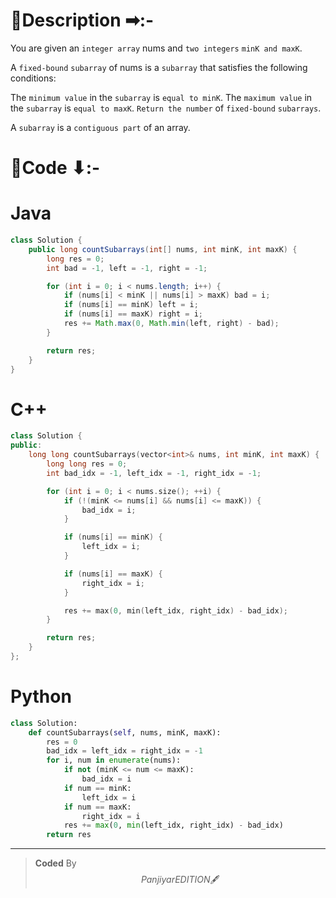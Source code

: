 # 📍Description ➡:-
<!-- Describe your first thoughts on how to solve this problem. -->
You are given an `integer array` nums and `two integers` `minK and maxK`.

A `fixed-bound` `subarray` of nums is a `subarray` that satisfies the following conditions:

The `minimum value` in the `subarray` is `equal to minK`.
The `maximum value` in the `subarray` is `equal to maxK`.
`Return the number` of `fixed-bound` `subarrays`.

A `subarray` is a `contiguous part` of an array.


# 📝Code ⬇:-


# Java
```java []
class Solution {
    public long countSubarrays(int[] nums, int minK, int maxK) {
        long res = 0;
        int bad = -1, left = -1, right = -1;

        for (int i = 0; i < nums.length; i++) {
            if (nums[i] < minK || nums[i] > maxK) bad = i;
            if (nums[i] == minK) left = i;
            if (nums[i] == maxK) right = i;
            res += Math.max(0, Math.min(left, right) - bad);
        }

        return res;
    }
}

```

# C++
``` cpp []
class Solution {
public:
    long long countSubarrays(vector<int>& nums, int minK, int maxK) {
        long long res = 0;
        int bad_idx = -1, left_idx = -1, right_idx = -1;

        for (int i = 0; i < nums.size(); ++i) {
            if (!(minK <= nums[i] && nums[i] <= maxK)) {
                bad_idx = i;
            }

            if (nums[i] == minK) {
                left_idx = i;
            }

            if (nums[i] == maxK) {
                right_idx = i;
            }

            res += max(0, min(left_idx, right_idx) - bad_idx);
        }

        return res;
    }
};
```

# Python
``` python []
class Solution:
    def countSubarrays(self, nums, minK, maxK):
        res = 0
        bad_idx = left_idx = right_idx = -1
        for i, num in enumerate(nums):
            if not (minK <= num <= maxK):
                bad_idx = i
            if num == minK:
                left_idx = i
            if num == maxK:
                right_idx = i
            res += max(0, min(left_idx, right_idx) - bad_idx)
        return res 
```

---

>    **Coded** By $$Panjiyar EDITION 🖋  $$

               
